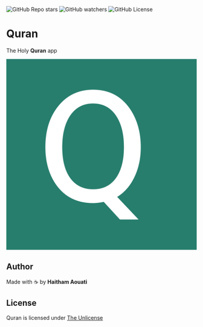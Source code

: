 ![GitHub Repo stars](https://img.shields.io/github/stars/haithamaouati/Quran)
![GitHub watchers](https://img.shields.io/github/watchers/haithamaouati/Quran)
![GitHub License](https://img.shields.io/github/license/haithamaouati/Quran)

# Quran
The Holy **Quran** app

![logo](https://raw.githubusercontent.com/haithamaouati/Quran/main/logo.png)

## Author
Made with :coffee: by **Haitham Aouati**

## License
Quran is licensed under [The Unlicense](LICENSE)
